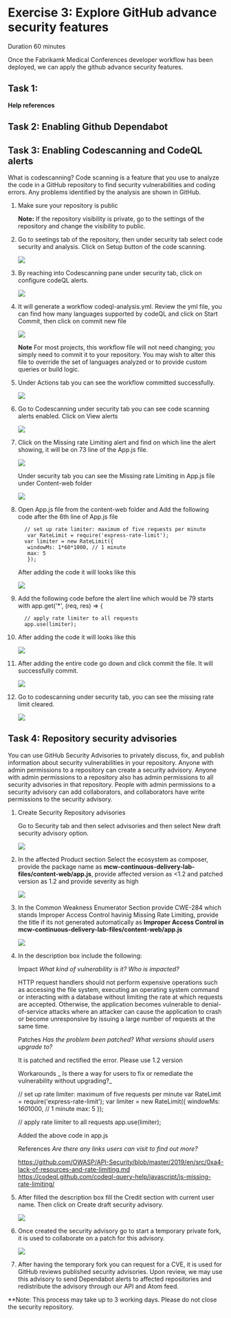 # Exercise 3: Explore GitHub advance security features 

Duration 60 minutes

Once the Fabrikamk Medical Conferences developer workflow has been deployed, we can apply the github advance security features.

## Task 1:
**Help references**



## Task 2: Enabling Github Dependabot 

## Task 3: Enabling Codescanning and CodeQL alerts 

What is codescanning? 
Code scanning is a feature that you use to analyze the code in a GitHub repository to find security vulnerabilities and coding errors. Any problems identified by the analysis are shown in GitHub.

1. Make sure your repository is public

   **Note:** If the repository visibility is private, go to the settings of the repository and change the visibility to public.
   
1. Go to seetings tab of the repository, then under security tab select code security and analysis.
   Click on Setup button of the code scanning. 

   ![](media/adse11.png)
   

1. By reaching into Codescanning pane under security tab, click on configure codeQL alerts.


   ![](media/adse12.png)
   
  
1. It will generate a workflow codeql-analysis.yml. Review the yml file, you can find how many languages supported by codeQL and click on Start Commit, then click on      commit new file
  
  
   ![](media/adse13.png)
  
  
  
      **Note** For most projects, this workflow file will not need changing; you simply need to commit it to your repository. You may wish to alter this file to             override the set of languages analyzed or to provide custom queries or build logic.
  
  1. Under Actions tab you can see the workflow committed successfully.
    
      ![](media/adse14.png)
  
  
1. Go to Codescanning under security tab you can see code scanning alerts enabled. Click on View alerts
   
   
    ![](media/adse15.png)
    
    
 1. Click on the Missing rate Limiting alert and find on which line the alert showing, it will be on 73 line of the App.js file.


    ![](media/adse16.png)
    
    Under security tab you can see the Missing rate Limiting in App.js file under Content-web folder
    
    ![](media/adse17.png)
    
  1. Open App.js file from the content-web folder and Add the following code after the 6th line of App.js file
  
     ```pwsh
       // set up rate limiter: maximum of five requests per minute
        var RateLimit = require('express-rate-limit');
       var limiter = new RateLimit({
        windowMs: 1*60*1000, // 1 minute
        max: 5
        });
      ```
         
      
      After adding the code it will looks like this
      
      ![](media/adse18.png)
      
  1. Add the following code before the alert line which would be 79 starts with app.get('*', (req, res) => {
   
      ```pwsh
        // apply rate limiter to all requests
        app.use(limiter);
      ```
    
   1. After adding the code it will looks like this
        
      ![](media/adse19.png)
      
 1. After adding the entire code go down and  click commit the file. It will successfully commit.
 
    ![](media/adse21.png)
  
  1. Go to codescanning under security tab, you can see the missing rate limit cleared.
  
      ![](media/adse22.png)

      
 ## Task 4: Repository security advisories  
 
 You can use GitHub Security Advisories to privately discuss, fix, and publish information about security vulnerabilities in your repository.  Anyone with admin permissions to a repository can create a security advisory. Anyone with admin permissions to a repository also has admin permissions to all security advisories in that repository. People with admin permissions to a security advisory can add collaborators, and collaborators have write permissions to the security advisory.
 
 1. Create Security Repository advisories
 
     Go to Security tab and then select advisories and then select New draft security advisory option.
     
     ![](media/adse23.png)
     
  1. In the affected Product section Select the ecosystem as composer, provide the package name as **mcw-continuous-delivery-lab-files/content-web/app.js**, provide     affected version as <1.2 and patched version as 1.2 and provide severity as high
  
      ![](media/secad1.png)
     
   1. In the Common Weakness Enumerator Section provide CWE-284 which stands Improper Access Control havinig Missing Rate Limiting, provide the title if its not generated automatically as **Improper Access Control in mcw-continuous-delivery-lab-files/content-web/app.js**
    
      ![](media/secad4.png)
      
   1. In the description box include the following:
       
       Impact
      _What kind of vulnerability is it? Who is impacted?_

      HTTP request handlers should not perform expensive operations such as accessing the file system, executing an operating system command or interacting with a      database without limiting the rate at which requests are accepted. Otherwise, the application becomes vulnerable to denial-of-service attacks where an attacker can cause the application to crash or become unresponsive by issuing a large number of requests at the same time.

       Patches
      _Has the problem been patched? What versions should users upgrade to?_

      It is patched and rectified the error. Please use 1.2 version


       Workarounds
      _ Is there a way for users to fix or remediate the vulnerability without upgrading?_

      // set up rate limiter: maximum of five requests per minute
      var RateLimit = require('express-rate-limit');
      var limiter = new RateLimit({
       windowMs: 1*60*1000, // 1 minute
        max: 5
        });

       // apply rate limiter to all requests
       app.use(limiter);

       Added the above code in app.js

       References
      _Are there any links users can visit to find out more?_

      https://github.com/OWASP/API-Security/blob/master/2019/en/src/0xa4-lack-of-resources-and-rate-limiting.md
      https://codeql.github.com/codeql-query-help/javascript/js-missing-rate-limiting/
    
  1. After filled the description box fill the Credit section with current user name. Then click on Create draft security advisory.
 
     ![](media/adse24.png)
    
 1. Once created the security advisory go to start a temporary private fork, it is used to collaborate on a patch for this advisory.

    ![](media/secad8.png)
  
 1. After having the temporary fork you can request for a CVE, it is used for GitHub reviews published security advisories. Upon review, we may use this advisory to send Dependabot alerts to affected repositories and redistribute the advisory through our API and Atom feed.

**Note: This process may take up to 3 working days.
Please do not close the security repository.
 
  
  

 
 
 

  
  

    
